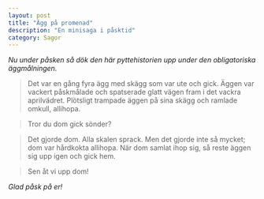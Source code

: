 ```yaml
---
layout: post
title: "Ägg på promenad"
description: "En minisaga i påsktid"
category: Sagor
---
```

_Nu under påsken så dök den här pyttehistorien upp under den obligatoriska äggmålningen._

> Det var en gång fyra ägg med skägg som var ute och gick. Äggen var vackert påskmålade och spatserade glatt vägen fram i det vackra aprilvädret. Plötsligt trampade äggen på sina skägg och ramlade omkull, allihopa.

> Tror du dom gick sönder?

> Det gjorde dom. Alla skalen sprack. Men det gjorde inte så mycket; dom var hårdkokta allihopa. När dom samlat ihop sig, så reste äggen sig upp igen och gick hem.

> Sen åt vi upp dom!

_Glad påsk på er!_
